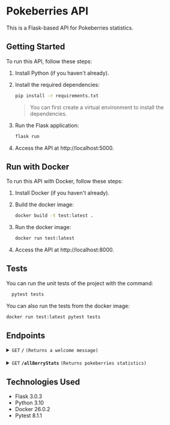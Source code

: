 # Pokeberries API

This is a Flask-based API for Pokeberries statistics.

## Getting Started

To run this API, follow these steps:

1. Install Python (if you haven't already).

2. Install the required dependencies:

   ```sh
   pip install -r requirements.txt
   ```

   > You can first create a virtual environment to install the dependencies.

3. Run the Flask application:

   ```sh
   flask run
   ```

4. Access the API at http://localhost:5000.

## Run with Docker

To run this API with Docker, follow these steps:

1. Install Docker (if you haven't already).

2. Build the docker image:

   ```sh
   docker build -t test:latest .
   ```

3. Run the docker image:

   ```sh
   docker run test:latest
   ```

4. Access the API at http://localhost:8000.

## Tests

You can run the unit tests of the project with the command:

```sh
  pytest tests
```

You can also run the tests from the docker image:

```sh
docker run test:latest pytest tests
```

## Endpoints

  <details>
  <summary><code>GET</code> <code><b>/</b></code> <code>(Returns a welcome message)</code></summary>

##### Parameters

> None

##### Response

> | http code | content-type       |
> | --------- | ------------------ |
> | `200`     | `application/json` |

##### Example cURL

> ```javascript
>  curl -X GET -H "Content-Type: application/json" http://localhost:5000/
> ```

  </details>
  </br>
  <details>
  <summary><code>GET</code> <code><b>/allBerryStats</b></code> <code>(Returns pokeberries statistics)</code></summary>

##### Parameters

> None

##### Response

> | http code | content-type       | response                                                                                                                                                                            |
> | --------- | ------------------ | ----------------------------------------------------------------------------------------------------------------------------------------------------------------------------------- |
> | `200`     | `application/json` | `{"berries_names": [...], "min_growth_time": "", "median_growth_time": "", "max_growth_time": "", "variance_growth_time": "", "mean_growth_time": "", "frequency_growth_time": ""}` |

##### Example cURL

> ```javascript
>  curl -X GET -H "Content-Type: application/json" http://localhost:5000/allBerryStats
> ```

  </details>

## Technologies Used

- Flask 3.0.3
- Python 3.10
- Docker 26.0.2
- Pytest 8.1.1
